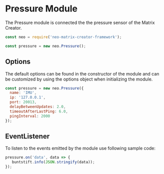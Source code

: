 # Pressure Module

The Pressure module is connected the the pressure sensor of the Matrix Creator.

```javascript
const neo = require('neo-matrix-creator-framework');

const pressure = new neo.Pressure();
```



## Options

The default options can be found in the constructor of the module and can be customized by using the options object when initializing the module.

```javascript
const pressure = new neo.Pressure({
  name: 'IMU',
  ip: '127.0.0.1',
  port: 20013,
  delayBetweenUpdates: 2.0,
  timeoutAfterLastPing: 6.0,
  pingInterval: 2000
});
```



## EventListener

To listen to the events emitted by the module use following sample code:

```javascript
pressure.on('data', data => {
   buntstift.info(JSON.stringify(data));
});
```
